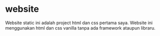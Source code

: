 # website
Website static ini adalah project html dan css pertama saya. Website ini menggunakan html dan css vanilla tanpa ada framework ataupun libraru.